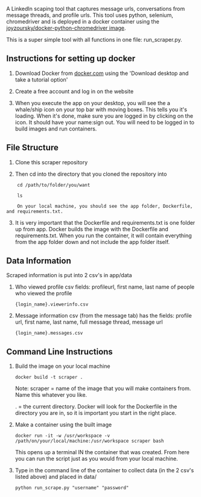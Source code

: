 A LinkedIn scaping tool that captures message urls, conversations from message threads, and profile urls. This tool uses python, selenium, chromedriver and is deployed in a docker container using the [joyzoursky/docker-python-chromedriver image](https://github.com/joyzoursky/docker-python-chromedriver).

This is a super simple tool with all functions in one file: run_scraper.py.

## Instructions for setting up docker

1) Download Docker from [docker.com](https://www.docker.com/get-started) using the 'Download desktop and take a tutorial option'

2) Create a free account and log in on the website

3) When you execute the app on your desktop, you will see the a whale/ship icon on your top bar with moving boxes. This tells you it's loading. When it's done, make sure you are logged in by clicking on the icon. It should have your name:sign out. You will need to be logged in to build images and run containers.

## File Structure

1) Clone this scraper repository

2) Then cd into the directory that you cloned the repository into

```
    cd /path/to/folder/you/want

    ls 
	
    On your local machine, you should see the app folder, Dockerfile, and requirements.txt. 
```

3) It is very important that the Dockerfile and requirements.txt is one folder up from app. Docker builds the image with the Dockerfile and requirements.txt. When you run the container, it will contain everything from the app folder down and not include the app folder itself.

## Data Information

Scraped information is put into 2 csv's in app/data 
	
1) Who viewed profile csv fields: profileurl, first name, last name of people who viewed the profile
	
	```
	{login_name}.viewerinfo.csv
	```
	
2) Message information csv (from the message tab) has the fields: profile url, first name, last name, full message thread, message url 

	```
	{login_name}.messages.csv
	```
 
 ## Command Line Instructions

1) Build the image on your local machine

	```
	docker build -t scraper . 
	```

	Note: 
	scraper = name of the image that you will make containers from. Name this whatever you like.
	
	. = the current directory. Docker will look for the Dockerfile in the directory you are in, so it is important you 	start in the right place.

2) Make a container using the built image

	```
	docker run -it -w /usr/workspace -v /path/on/your/local/machine:/usr/workspace scraper bash
	```

	This opens up a terminal IN the container that was created. From here you can run the script just as you would from your local machine. 

3) Type in the command line of the container to collect data (in the 2 csv's listed above) and placed in data/

	```
	python run_scrape.py "username" "password"
	```
